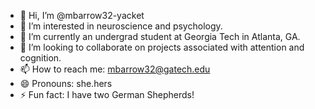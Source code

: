 - 👋 Hi, I’m @mbarrow32-yacket
- 👀 I’m interested in neuroscience and psychology.
- 🌱 I’m currently an undergrad student at Georgia Tech in Atlanta, GA.
- 💞️ I’m looking to collaborate on projects associated with attention and cognition.
- 📫 How to reach me: mbarrow32@gatech.edu
- 😄 Pronouns: she.hers
- ⚡ Fun fact: I have two German Shepherds!

<!---
mbarrow32-yacket/mbarrow32-yacket is a ✨ special ✨ repository because its `README.md` (this file) appears on your GitHub profile.
You can click the Preview link to take a look at your changes.
--->

